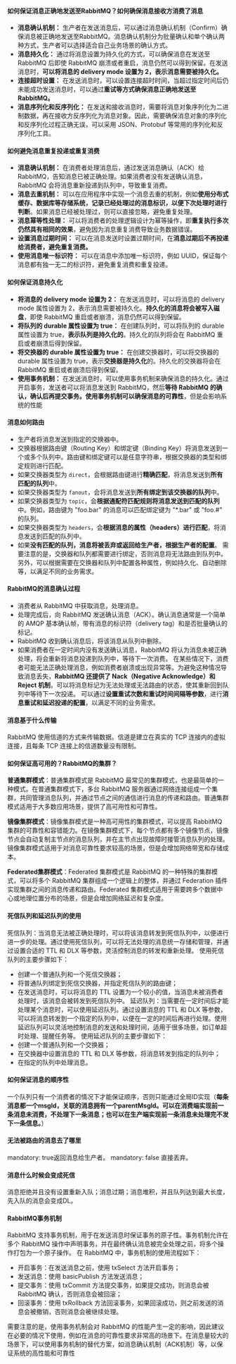 #### 如何保证消息正确地发送至RabbitMQ？如何确保消息接收方消费了消息
- **消息确认机制：** 生产者在发送消息后，可以通过消息确认机制（Confirm）确保消息被正确地发送至RabbitMQ。消息确认机制分为批量确认和单个确认两种方式，生产者可以选择适合自己业务场景的确认方式。
- **消息持久化：** 通过将消息设置为持久化的方式，可以确保消息在发送至 RabbitMQ 后即使 RabbitMQ 崩溃或者重启，消息仍然可以得到保留。在发送消息时，**可以将消息的 delivery mode 设置为 2，表示消息需要被持久化。**
- **连接超时设置：** 在发送消息时，可以设置连接超时时间，当超过指定时间后仍未能成功发送消息时，可以通过**重试等方式确保消息正确地发送至RabbitMQ。**
- **消息序列化和反序列化：** 在发送和接收消息时，需要将消息对象序列化为二进制数据，再在接收方反序列化为消息对象。因此，需要确保消息对象的序列化和反序列化过程正确无误，可以采用 JSON、Protobuf 等常用的序列化和反序列化工具。
#### 如何避免消息重复投递或重复消费
- **消息确认机制：** 在消费者处理消息后，通过发送消息确认（ACK）给 RabbitMQ，告知消息已被正确处理。如果消费者没有发送确认消息，RabbitMQ 会将消息重新投递到队列中，导致重复消费。
- **消息去重机制：** 可以在应用程序中实现一个消息去重的机制，例如**使用分布式缓存、数据库等存储系统，记录已经处理过的消息标识，以便下次处理时进行判断**。如果消息已经被处理过，则可以直接忽略，避免重复处理。
- **消息幂等性处理：** 可以将消费者的处理逻辑设计为幂等操作，即**重复执行多次仍然具有相同的效果**，避免因为消息重复消费导致业务数据错误。
- **设置消息过期时间：** 可以在消息发送时设置过期时间，在**消息过期后不再投递给消费者，避免重复消费。**
- **使用消息唯一标识符：** 可以在消息中添加唯一标识符，例如 UUID，保证每个消息都有独一无二的标识符，避免重复消费和重复投递。
#### 如何保证消息持久化
- **将消息的 delivery mode 设置为 2：** 在发送消息时，可以将消息的 delivery mode 属性设置为 2，表示消息需要被持久化。**持久化的消息将会被写入磁盘**，即使 RabbitMQ 重启或者崩溃，消息仍然可以得到保留。
- **将队列的 durable 属性设置为 true：** 在创建队列时，可以将队列的 durable 属性设置为 true，**表示队列是持久化的**。持久化的队列将会在 RabbitMQ 重启或者崩溃后得到保留。
- **将交换器的 durable 属性设置为 true：** 在创建交换器时，可以将交换器的 durable 属性设置为 true，表示**交换器是持久化**的。持久化的交换器将会在 RabbitMQ 重启或者崩溃后得到保留。
- **使用事务机制：** 在发送消息时，可以使用事务机制来确保消息的持久化。通过开启事务，发送者可以将消息发送到 RabbitMQ，然后**等待 RabbitMQ 的确认，确认后再提交事务。使用事务机制可以确保消息的可靠性**，但是会影响系统的性能
#### 消息如何路由
- 生产者将消息发送到指定的交换器中。
- 交换器根据路由键（Routing Key）和绑定键（Binding Key）将消息发送到一个或多个队列中。路由键和绑定键可以是任意字符串，根据交换器的类型和绑定规则进行匹配。
- 如果交换器类型为 `direct`，会根据路由键进行**精确匹配**，将消息发送到**所有匹配的队列**中。
- 如果交换器类型为 `fanout`，会将消息发送到**所有绑定到该交换器的队列**中。
- 如果交换器类型为 `topic`，会**根据通配符匹配规则将消息发送到匹配的队列**中。例如，路由键为 "foo.bar" 的消息可以匹配绑定键为 "*.bar" 或 "foo.#" 的队列。
- 如果交换器类型为 `headers`，会**根据消息的属性（headers）进行匹配**，将消息发送到匹配的队列中。
- 如果**没有匹配的队列，消息将被丢弃或返回给生产者，根据生产者的配置**。
需要注意的是，交换器和队列都需要进行绑定，否则消息将无法路由到队列中。另外，可以根据需要在交换器和队列中配置各种属性，例如持久化、自动删除等，以满足不同的业务需求。
#### RabbitMQ的消息确认过程
- 消费者从 RabbitMQ 中获取消息，处理消息。
- 处理完成后，向 RabbitMQ 发送确认消息（ACK）。确认消息通常是一个简单的 AMQP 基本确认帧，带有消息的标识符（delivery tag）和是否批量确认的标记。
- RabbitMQ 收到确认消息后，将该消息从队列中删除。
- 如果消费者在一定时间内没有发送确认消息，RabbitMQ 将认为消息未被正确处理，将会重新将消息投递到队列中，等待下一次消费。
在某些情况下，消费者可能无法正确处理消息，例如消费者崩溃或出现异常等。为避免这种情况导致消息丢失，**RabbitMQ 还提供了 Nack（Negative Acknowledge）和 Reject 机制**，可以将消息标记为无法处理或无法路由的状态，使其重新回到队列中等待下一次投递。
可以通过**设置重试次数和重试时间间隔等参数**，进行**消息重试和延迟投递的配置**，以满足不同的业务需求。
#### 消息基于什么传输
RabbitMQ 使用信道的方式来传输数据。信道是建立在真实的 TCP 连接内的虚拟连接，且每条 TCP 连接上的信道数量没有限制。
#### 如何保证高可用的？RabbitMQ的集群？
**普通集群模式**：普通集群模式是 RabbitMQ 最常见的集群模式，也是最简单的一种模式。在普通集群模式下，多台 RabbitMQ 服务器通过网络连接组成一个集群，共同管理消息队列，并通过节点之间的通信进行消息的传递和路由。普通集群模式适用于大多数应用场景，提供了高可用性和可靠性。

**镜像集群模式**：镜像集群模式是一种高可用性的集群模式，可以提高 RabbitMQ 集群的可靠性和容错能力。在镜像集群模式下，每个节点都有多个镜像节点，镜像节点会自动复制主节点的消息队列，并在主节点出现故障时接管消息队列的处理。镜像集群模式适用于对消息可靠性要求较高的场景，但是会增加网络带宽和存储成本。

**Federated集群模式**：Federated 集群模式是 RabbitMQ 的一种特殊的集群模式，可以将多个 RabbitMQ 集群组成一个逻辑上的整体，并通过 Federation 插件实现集群之间的消息传递和路由。Federated 集群模式适用于需要跨多个数据中心或地理位置分布的场景，但是会增加网络延迟和复杂度。
#### 死信队列和延迟队列的使用
死信队列：当消息无法被正确处理时，可以将该消息转发到死信队列中，以便进行进一步的处理。通过使用死信队列，可以将无法处理的消息统一存储和管理，并通过设置合适的 TTL 和 DLX 等参数，灵活控制消息的转发和重新处理。
使用死信队列的主要步骤如下：
- 创建一个普通队列和一个死信交换器；
- 将普通队列绑定到死信交换器，并指定死信队列的路由键；
- 在发送消息时，可以将消息的 TTL 设置为一个较小的值，当消息未被消费者处理时，该消息会被转发到死信队列中。
延迟队列：当需要在一定时间后才能处理某个消息时，可以使用延迟队列。通过设置消息的 TTL 和 DLX 等参数，可以将消息转发到一个指定的队列中，以便在一定的时间后再进行处理。使用延迟队列可以灵活地控制消息的发送和处理时间，适用于很多场景，如订单超时处理、提醒任务等。
使用延迟队列的主要步骤如下：
- 创建一个普通队列和一个交换器；
- 在交换器中设置消息的 TTL 和 DLX 等参数，将消息转发到指定的队列中；
- 在指定的队列中处理消息。
#### 如何保证消息的顺序性
一个队列只有一个消费者的情况下才能保证顺序，否则只能通过全局ID实现（**每条消息都一个msgld，关联的消息拥有一个parentMsgld。可以在消费端实现前一条消息未消费，不处理下一条消息；也可以在生产端实现前一条消息未处理完不发下一条信息。**）
#### 无法被路由的消息去了哪里
mandatory: true返回消息给生产者。
mandatory: false 直接丟弃。
#### 消息什么时候会变成死信
消息拒绝并且没有设置重新入队；消息过期；消息堆积，并且队列达到最大长度，先入队的消息会变成DL。
#### RabbitMQ事务机制
RabbitMQ 支持事务机制，用于在发送消息时保证事务的原子性。事务机制允许在多个 RabbitMQ 操作中声明事务，并在最终确认消息被完全处理之前，将多个操作打包为一个原子操作。
在 RabbitMQ 中，事务机制的使用流程如下：
- 开启事务：在发送消息之前，使用 txSelect 方法开启事务；
- 发送消息：使用 basicPublish 方法发送消息；
- 提交事务：使用 txCommit 方法提交事务，如果提交成功，则消息会被 RabbitMQ 确认，否则消息会被回滚；
- 回滚事务：使用 txRollback 方法回滚事务，如果回滚成功，则之前发送的消息会被撤销，否则消息会被继续处理。

需要注意的是，使用事务机制会对 RabbitMQ 的性能产生一定的影响，因此建议在必要的情况下使用，例如在消息的可靠性要求非常高的场景下。在消息量较大的场景下，可以使用事务机制的替代方案，如消息确认机制（ACK机制）等，以保证系统的高性能和可靠性